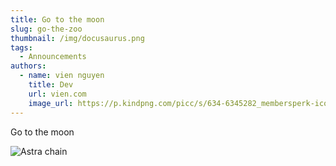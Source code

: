 ```yaml
---
title: Go to the moon
slug: go-the-zoo
thumbnail: /img/docusaurus.png
tags:
  - Announcements
authors:
  - name: vien nguyen
    title: Dev
    url: vien.com
    image_url: https://p.kindpng.com/picc/s/634-6345282_membersperk-icons-08-icon-human-hd-png-download.png
---
```

G﻿o to the moon

![Astra chain](/img/uploads/bg_docs.png "Astra chain")